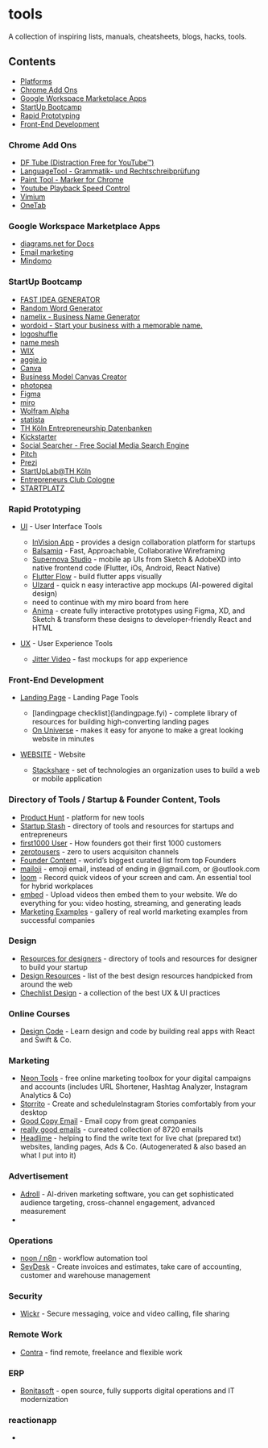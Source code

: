 # tools
A collection of inspiring lists, manuals, cheatsheets, blogs, hacks, tools.

## Contents

- [Platforms](#platforms)
- [Chrome Add Ons](#chrome-add-ons)
- [Google Workspace Marketplace Apps](#google-workspace-marketplace-apps)
- [StartUp Bootcamp](#startup-bootcamp)
- [Rapid Prototyping](#rapid-prototyping)
- [Front-End Development](#front-end-development)


### Chrome Add Ons
* [DF Tube (Distraction Free for YouTube™)](https://chrome.google.com/webstore/detail/df-tube-distraction-free/mjdepdfccjgcndkmemponafgioodelna)
* [LanguageTool - Grammatik- und Rechtschreibprüfung](https://chrome.google.com/webstore/detail/grammar-and-spell-checker/oldceeleldhonbafppcapldpdifcinji)
* [Paint Tool - Marker for Chrome](https://chrome.google.com/webstore/detail/paint-tool-marker-for-chr/nadohmjilefnhjobhhlnnddplaklmnnp)
* [Youtube Playback Speed Control](https://chrome.google.com/webstore/detail/youtube-playback-speed-co/hdannnflhlmdablckfkjpleikpphncik)
* [Vimium](https://chrome.google.com/webstore/detail/vimium/dbepggeogbaibhgnhhndojpepiihcmeb)
* [OneTab](https://chrome.google.com/webstore/detail/onetab/chphlpgkkbolifaimnlloiipkdnihall)

### Google Workspace Marketplace Apps
* [diagrams.net for Docs](https://workspace.google.com/u/0/marketplace/app/diagramsnet_for_docs/224440279306)
* [Email marketing](https://workspace.google.com/u/0/marketplace/app/email_marketing_%F0%9F%9A%80/91302273949)
* [Mindomo](https://workspace.google.com/u/0/marketplace/app/mindomo/521918824624)

### StartUp Bootcamp

* [FAST IDEA GENERATOR](https://diytoolkit.org/tools/fast-idea-generator/)
* [Random Word Generator](http://creativitygames.net/random-word-generator/randomwords/)
* [namelix - Business Name Generator](https://namelix.com/)
* [wordoid - Start your business with a memorable name.](https://wordoid.com/)
* [logoshuffle](https://www.logoshuffle.com/de/)
* [name mesh](https://www.namemesh.com/domain-name-search/Lev?show=1)
* [WIX](https://manage.wix.com/)
* [aggie.io](https://aggie.io/)
* [Canva](https://www.canva.com/)
* [Business Model Canvas Creator](https://timobechtel.github.io/bmc-creator/)
* [photopea](https://www.photopea.com/)
* [Figma](https://www.figma.com/)
* [miro](https://miro.com/)
* [Wolfram Alpha](https://www.wolframalpha.com/)
* [statista](https://de.statista.com/)
* [TH Köln Entrepreneurship Datenbanken](https://www.th-koeln.de/forschung/entrepreneurship-datenbanken_78652.php)
* [Kickstarter](https://www.kickstarter.com/)
* [Social Searcher - Free Social Media Search Engine](https://www.social-searcher.com/)
* [Pitch](https://pitch.com/)
* [Prezi](https://prezi.com/)
* [StartUpLab@TH Köln](https://www.th-koeln.de/forschung/startuplabth-koeln_76381.php)
* [Entrepreneurs Club Cologne](https://entrepreneurs-club-cologne.de/)
* [STARTPLATZ](https://www.startplatz.de/)






### Rapid Prototyping

* [UI](#ui) - User Interface Tools
	* [InVision App](https://invisionapp.com) - provides a design collaboration platform for startups
	* [Balsamiq](https://balsamiq.cloud/) - Fast, Approachable, Collaborative Wireframing
	* [Supernova Studio](https://legacy.supernova.io/) - mobile ap UIs from Sketch & AdobeXD into native frontend code (Flutter, iOs, Android, React Native)
	* [Flutter Flow](https://app.flutterflow.io/) - build flutter apps visually
	* [UIzard](https://uizard.io/) - quick n easy interactive app mockups (AI-powered digital design)
	* need to continue with my miro board from here
	* [Anima](https://www.animaapp.com/) - create fully interactive prototypes using Figma, XD, and Sketch & transform these designs to developer-friendly React and HTML

* [UX](#ux) - User Experience Tools
 	* [Jitter Video](https://jitter.video/subscribe/) - fast mockups for app experience


### Front-End Development
* [Landing Page](#landingpage) - Landing Page Tools
 	* [landingpage checklist]{landingpage.fyi) - complete library of resources for building high-​converting landing pages
	* [On Universe](https://onuniverse.com/) - makes it easy for anyone to make a great looking website in minutes

* [WEBSITE](#website) - Website
 	* [Stackshare](https://stackshare.io/) - set of technologies an organization uses to build a web or mobile application


### Directory of Tools / Startup & Founder Content, Tools
* [Product Hunt](https://www.producthunt.com/) - platform for new tools
* [Startup Stash](https://startupstash.com/) - directory of tools and resources for startups and entrepreneurs
* [first1000 User](first1000.co) - How founders got their first 1000 customers
* [zerotousers](https://zerotousers.com/assets/pdfs/acq-channels.pdf) - zero to users acquisiton channels
* [Founder Content](https://foundercontent.com/all) - world’s biggest curated list from top Founders
* [mailoji](https://mailoji.com/) - emoji email, instead of ending in @gmail.com, or @outlook.com 
* [loom](loom.com) - Record quick videos of your screen and cam. An essential tool for hybrid workplaces
* [embed](embed.com) - Upload videos then embed them to your website. We do everything for you: video hosting, streaming, and generating leads
* [Marketing Examples](https://marketingexamples.com/) - gallery of real world marketing examples from successful companies

### Design
* [Resources for designers](https://resourcesfordesigner.com/) -  directory of tools and resources for designer to build your startup
* [Design Resources](https://www.designresourc.es/) -  list of the best design resources handpicked from around the web
* [Chechlist Design](https://www.checklist.design/?ref=designresourc.es) -  a collection of the best UX & UI practices


### Online Courses
* [Design Code](https://designcode.io/) - Learn design and code by building real apps with React and Swift & Co.


### Marketing
* [Neon Tools](https://neontools.io/) - free online marketing toolbox for your digital campaigns and accounts (includes URL Shortener, Hashtag Analyzer, Instagram Analytics & Co)
* [Storrito](https://storrito.com/) - Create and scheduleInstagram Stories comfortably from your desktop
* [Good Copy Email](https://goodemailcopy.com/) - Email copy from great companies
* [really good emails](https://reallygoodemails.com/) - cureated collection of 8720 emails
* [Headlime](headlime.com) - helping to find the write text for live chat (prepared txt) websites, landing pages, Ads & Co. (Autogenerated & also based an what I put into it)

### Advertisement
* [Adroll](https://www.adroll.com/) - AI-driven marketing software, you can get sophisticated audience targeting, cross-channel engagement, advanced measurement
* 


### Operations
* [noon / n8n](n8n.io) - workflow automation tool
* [SevDesk](sevdesk.com) - Create invoices and estimates, take care of accounting, customer and warehouse management

### Security
* [Wickr](https://wickr.com/product-tiers/) - Secure messaging, voice and video calling, file sharing

### Remote Work
* [Contra](https://contra.com/) - find remote, freelance and flexible work

### ERP
* [Bonitasoft](https://www.bonitasoft.com/) - open source, fully supports digital operations and IT modernization


### reactionapp
* 



